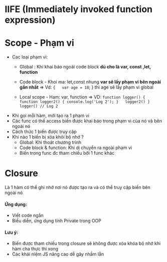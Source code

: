 # IIFE (Immediately invoked function expression)
# Scope - Phạm vi
- Cac loại phạm vi:
  - Global : Khi khai báo ngoài code block **dù cho là var, const ,let, function**
  - Code block - Khoi ma: let,const nhung **var sẽ lấy phạm vi bên ngoài gần nhất** => Vd: `{  
    var age = 18`;
} thì age sẽ lấy phạm vi global
    
  - Local scope - Ham: var, function
=> VD: `function logger() {
    function logger2() {
        console.log('Log 2');
    }  
    logger2()
}
logger() // Log 2`
- Khi gọi mỗi hàm, mới tạo ra 1 phạm vi
- Các func có thể access biến được khai báo trong phạm vi của nó và bên ngoài nó
- Cách thức 1 biến được truy cập
- Khi nào 1 biến bị xóa khỏi bộ nhớ ?
  - Global: Khi thoát chương trình 
  - Code block & function: Khi di chuyển ra ngoài phạm vi
  - Biến trong func đc tham chiếu bởi 1 func khác 

# Closure
Là 1 hàm có thể ghi nhớ nơi nó được tạo ra và có thể truy cập biến bên ngoài nó
#### Ứng dụng:
- Viết code ngắn 
- Biểu diễn, ứng dụng tính Private trong OOP
#### Lưu ý:
- Biến được tham chiếu trong closure sẽ không được xóa khóa bộ nhớ khi hàm cha thực thi xong 
- Các khái niệm JS nâng cao dễ gây nhầm lẫn